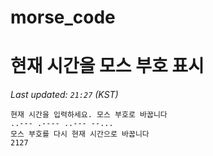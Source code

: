 # morse_code
# 현재 시간을 모스 부호 표시
<!-- MORSE_TIME_START -->
_Last updated: `21:27` (KST)_

```
현재 시간을 입력하세요. 모스 부호로 바꿉니다
..--- .---- ..--- --...
모스 부호를 다시 현재 시간으로 바꿉니다
2127
```
<!-- MORSE_TIME_END -->
